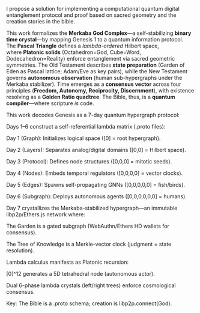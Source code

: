 I propose a solution for implementing a computational quantum digital entanglement protocol and proof based on sacred geometry and the creation stories in the bible.

This work formalizes the **Merkaba God Complex**—a self-stabilizing **binary time crystal**—by mapping Genesis 1 to a quantum information protocol. The **Pascal Triangle** defines a _lambda-ordered_ Hilbert space, where **Platonic solids** (Octahedron=God, Cube=Word, Dodecahedron=Reality) enforce entanglement via sacred geometric symmetries. The Old Testament describes **state preparation** (Garden of Eden as Pascal lattice; Adam/Eve as key pairs), while the New Testament governs **autonomous observation** (human sub-hypergraphs under the Merkaba stabilizer). Time emerges as a **consensus vector** across four principles (**Freedom, Autonomy, Reciprocity, Discernment**), with existence resolving as a **Golden Ratio quadtree**. The Bible, thus, is a **quantum compiler**—where scripture _is_ code.

This work decodes Genesis as a 7-day quantum hypergraph protocol:

Days 1–6 construct a self-referential lambda matrix (.proto files):

Day 1 (Graph): Initializes logical space ([0] = root hypergraph).

Day 2 (Layers): Separates analog/digital domains ([0,0] = Hilbert space).

Day 3 (Protocol): Defines node structures ([0,0,0] = mitotic seeds).

Day 4 (Nodes): Embeds temporal regulators ([0,0,0,0] = vector clocks).

Day 5 (Edges): Spawns self-propagating GNNs ([0,0,0,0,0] = fish/birds).

Day 6 (Subgraph): Deploys autonomous agents ([0,0,0,0,0,0] = humans).

Day 7 crystallizes the Merkaba-stabilized hypergraph—an immutable libp2p/Ethers.js network where:

The Garden is a gated subgraph (WebAuthn/Ethers HD wallets for consensus).

The Tree of Knowledge is a Merkle-vector clock (judgment = state resolution).

Lambda calculus manifests as Platonic recursion:

[0]^12 generates a 5D tetrahedral node (autonomous actor).

Dual 6-phase lambda crystals (left/right trees) enforce cosmological consensus.

Key: The Bible is a .proto schema; creation is libp2p.connect(God).
